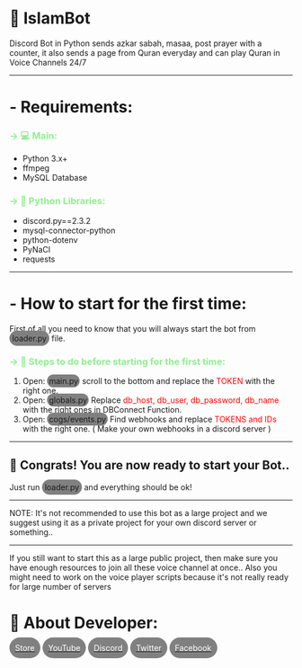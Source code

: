 <h1>🕋 IslamBot</h1>

<p>Discord Bot in Python sends azkar sabah, masaa, post prayer with a counter, it also sends a page from Quran everyday and can play Quran in Voice Channels 24/7</p>
<hr>
<h1>- Requirements:</h1>
<h3 style="color: lightgreen;">-> 💻 Main:</h3>
<ul>
    <li>Python 3.x+</li>
    <li>ffmpeg</li>
    <li>MySQL Database</li>
</ul>
<h3 style="color: lightgreen;">-> 📜 Python Libraries:</h3>
<ul>
    <li>discord.py==2.3.2</li>
    <li>mysql-connector-python</li>
    <li>python-dotenv</li>
    <li>PyNaCl</li>
    <li>requests</li>
</ul>
<hr>
<h1>- How to start for the first time:</h1>
<p>First of all you need to know that you will always start the bot from <span style="background-color: gray; padding:5px; border-radius: 25px">loader.py</span> file.</p>
<h3 style="color: lightgreen;">-> 🔨 Steps to do before starting for the first time:</h3>
<ol>
    <li>Open: <span style="background-color: gray; padding:3px; border-radius: 25px">main.py</span> scroll to the bottom and replace the <span style="color: red;">TOKEN</span> with the right one.</li>
    <li>Open: <span style="background-color: gray; padding:3px; border-radius: 25px">globals.py</span> Replace <span style="color: red;">db_host, db_user, db_password, db_name</span> with the right ones in DBConnect Function.</li>
    <li>Open: <span style="background-color: gray; padding:3px; border-radius: 25px">cogs/events.py</span> Find webhooks and replace <span style="color: red;">TOKENS and IDs</span> with the right one. ( Make your own webhooks in a discord server )</li>
</ol>
<hr>
<h2>🎉 Congrats! You are now ready to start your Bot..</h2>
Just run <span style="background-color: gray; padding:5px; border-radius: 25px">loader.py</span> and everything should be ok!
<hr>

<p>NOTE: It's not recommended to use this bot as a large project and we suggest using it as a private project for your own discord server or something..</p>
<hr>
<p>If you still want to start this as a large public project, then make sure you have enough resources to join all these voice channel at once.. Also you might need to work on the voice player scripts because it's not really ready for large number of servers</p>

<h1>🔗 About Developer:</h1>
<a href="https://store.narox.xyz/">
<span style="background-color: gray; color: white; padding:10px; border-radius: 25px">Store</span></a>
<a href="https://www.youtube.com/@NaroxEG">
<span style="background-color: gray; color: white; padding:10px; border-radius: 25px">YouTube</span></a>
<a href="https://discord.gg/HEbKpPKn4Q">
<span style="background-color: gray; color: white; padding:10px; border-radius: 25px">Discord</span></a>
<a href="https://twitter.com/NaroxEG">
<span style="background-color: gray; color: white; padding:10px; border-radius: 25px">Twitter</span></a>
<a href="https://facebook.com/RealNarox">
<span style="background-color: gray; color: white; padding:10px; border-radius: 25px">Facebook</span></a>

